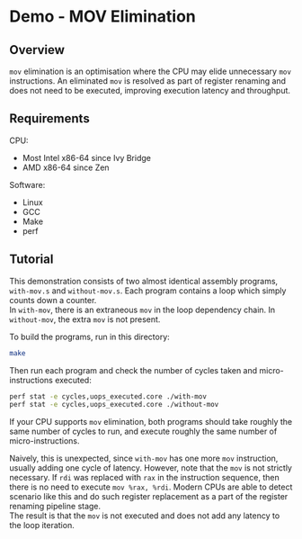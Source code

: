 # Demo - MOV Elimination

## Overview

`mov` elimination is an optimisation where the CPU may elide unnecessary `mov` instructions. An eliminated `mov` is resolved as part of register renaming and does not need to be executed, improving execution latency and throughput.

## Requirements

CPU:

- Most Intel x86-64 since Ivy Bridge
- AMD x86-64 since Zen

Software:

- Linux
- GCC
- Make
- perf

## Tutorial

This demonstration consists of two almost identical assembly programs, `with-mov.s` and `without-mov.s`. Each program contains a loop which simply counts down a counter.  
In `with-mov`, there is an extraneous `mov` in the loop dependency chain. In `without-mov`, the extra `mov` is not present.

To build the programs, run in this directory:

```bash
make
```

Then run each program and check the number of cycles taken and micro-instructions executed:

```bash
perf stat -e cycles,uops_executed.core ./with-mov
perf stat -e cycles,uops_executed.core ./without-mov
```

If your CPU supports `mov` elimination, both programs should take roughly the same number of cycles to run, and execute roughly the same number of micro-instructions.

Naively, this is unexpected, since `with-mov` has one more `mov` instruction, usually adding one cycle of latency. However, note that the `mov` is not strictly necessary. If `rdi` was replaced with `rax` in the instruction sequence, then there is no need to execute `mov %rax, %rdi`. Modern CPUs are able to detect scenario like this and do such register replacement as a part of the register renaming pipeline stage.  
The result is that the `mov` is not executed and does not add any latency to the loop iteration.

